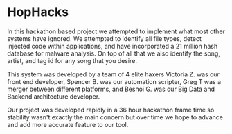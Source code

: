 # HopHacks
In this hackathon based project we attempted to implement what most other systems have ignored. We attempted to identify all file types, detect injected code within applications, and have incorporated a 21 million hash database for malware analysis. On top of all that we also identify the song, artist, and tag id for any song that you desire.

This system was developed by a team of 4 elite haxers Victoria Z. was our front end developer, Spencer B. was our automation scripter, Greg T was a merger between different platforms, and Beshoi G. was our Big Data and Backend architecture developer.

Our project was developed rapidly in a 36 hour hackathon frame time so stability wasn't exactly the main concern but over time we hope to advance and add more accurate feature to our tool.
